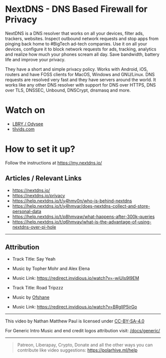 # NextDNS - DNS Based Firewall for Privacy

NextDNS is a DNS resolver that works on all your devices, filter ads, trackers, websites. Inspect outbound network requests and stop apps from pinging back home to #BigTech ad-tech companies. Use it on all your devices, configure it to block network requests for ads, tracking, analytics and realize how much your phones scream all day. Save bandwidth, battery life and improve your privacy.

They have a short and simple privacy policy. Works with Android, iOS, routers and have FOSS clients for MacOS, Windows and GNU/Linux. DNS requests are resolved very fast and they have servers around the world. It works like any other DNS resolver with support for DNS over HTTPS, DNS over TLS, DNSSEC, Unbound, DNSCrypt, dnsmasq and more.

# Watch on

- [LBRY / Odysee](https://odysee.com/@polarhive:e/nextdns-dns-firewall-for-privacy:7/)
- [tilvids.com](https://tilvids.com/videos/watch/1825584e-6b03-4484-8717-279aa13c287f/)

# How to set it up?

Follow the instructions at https://my.nextdns.io/

## Articles / Relevant Links

- https://nextdns.io/
- https://nextdns.io/privacy
- https://help.nextdns.io/t/y4hmv0n/who-is-behind-nextdns
- https://help.nextdns.io/t/y4hmvar/does-nextdns-collect-and-store-personal-data
- https://help.nextdns.io/t/p8hmvaw/what-happens-after-300k-queries
- https://help.nextdns.io/t/q6hmvay/what-is-the-advantage-of-using-nextdns-over-pi-hole

---
## Attribution

- Track Title: Say Yeah 
- Music by Topher Mohr and Alex Elena
- Music Link: https://redirect.invidious.io/watch?v=-wiUIs9I9EM

- Track Title: Road Tripzzz
- Music by [Ofshane](https://redirect.invidious.io/channel/UC34Wh4ysdP50H-ThbZFFfsA)
- Music Link: https://redirect.invidious.io/watch?v=BRglIP5jrGo

---
This video by Nathan Matthew Paul is licensed under [CC-BY-SA-4.0](https://creativecommons.org/licenses/by-sa/4.0/)

For Generic Intro Music and end credit logos attribution visit: [/docs/generic/](https://codeberg.org/polarhive/videos/src/branch/main/docs/generic) 

---
> Patreon, Liberapay, Crypto, Donate and all the other ways you can contribute like video suggestions: https://polarhive.ml/help